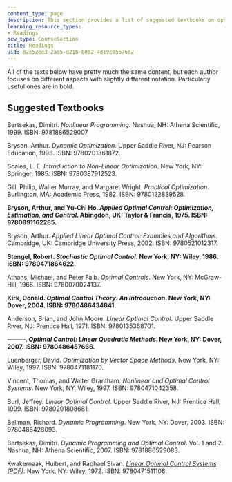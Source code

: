 ```yaml
---
content_type: page
description: This section provides a list of suggested textbooks on optimal control.
learning_resource_types:
- Readings
ocw_type: CourseSection
title: Readings
uid: 82e52ee3-2ad5-d21b-b082-4d19c05676c2
---
```


All of the texts below have pretty much the same content, but each author focuses on different aspects with slightly different notation. Particularly useful ones are in bold.

Suggested Textbooks
-------------------

Bertsekas, Dimitri. _Nonlinear Programming_. Nashua, NH: Athena Scientific, 1999. ISBN: 9781886529007.

Bryson, Arthur. _Dynamic Optimization_. Upper Saddle River, NJ: Pearson Education, 1998. ISBN: 9780201361872.

Scales, L. E. _Introduction to Non-Linear Optimization_. New York, NY: Springer, 1985. ISBN: 9780387912523.

Gill, Philip, Walter Murray, and Margaret Wright. _Practical Optimization_. Burlington, MA: Academic Press, 1982. ISBN: 9780122839528.

**Bryson, Arthur, and Yu-Chi Ho. _Applied Optimal Control: Optimization, Estimation, and Control_. Abingdon, UK: Taylor & Francis, 1975. ISBN: 9780891162285.**

Bryson, Arthur. _Applied Linear Optimal Control: Examples and Algorithms_. Cambridge, UK: Cambridge University Press, 2002. ISBN: 9780521012317.

**Stengel, Robert. _Stochastic Optimal Control_. New York, NY: Wiley, 1986. ISBN: 9780471864622.**

Athans, Michael, and Peter Falb. _Optimal Controls_. New York, NY: McGraw-Hill, 1966. ISBN: 9780070024137.

**Kirk, Donald. _Optimal Control Theory: An Introduction_. New York, NY: Dover, 2004. ISBN: 9780486434841.**

Anderson, Brian, and John Moore. _Linear Optimal Control_. Upper Saddle River, NJ: Prentice Hall, 1971. ISBN: 9780135368701.

**———. _Optimal Control: Linear Quadratic Methods_. New York, NY: Dover, 2007. ISBN: 9780486457666.**

Luenberger, David. _Optimization by Vector Space Methods_. New York, NY: Wiley, 1997. ISBN: 9780471181170.

Vincent, Thomas, and Walter Grantham. _Nonlinear and Optimal Control Systems_. New York, NY: Wiley, 1997. ISBN: 9780471042358.

Burl, Jeffrey. _Linear Optimal Control_. Upper Saddle River, NJ: Prentice Hall, 1999. ISBN: 9780201808681.

Bellman, Richard. _Dynamic Programming_. New York, NY: Dover, 2003. ISBN: 9780486428093.

Bertsekas, Dimitri. _Dynamic Programming and Optimal Control_. Vol. 1 and 2. Nashua, NH: Athena Scientific, 2007. ISBN: 9781886529083.

Kwakernaak, Huibert, and Raphael Sivan. [_Linear Optimal Control Systems (PDF)_](https://www.semanticscholar.org/paper/Linear-Optimal-Control-Systems-Kwakernaak-Sivan/d7c1406e3def1fe10d6028a397ed257b9f9a50dd). New York, NY: Wiley, 1972. ISBN: 9780471511106.